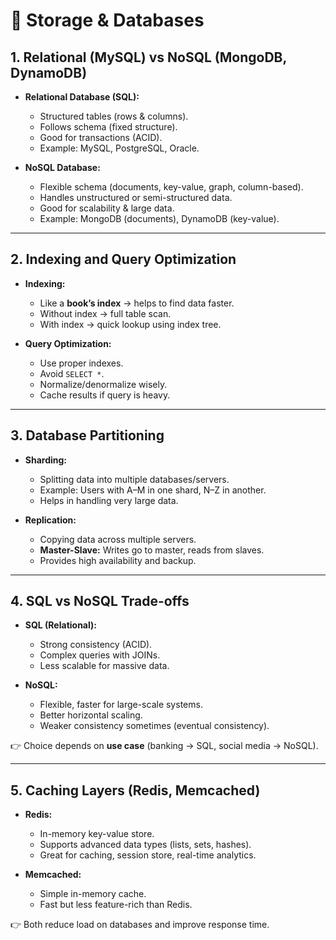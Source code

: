 # 📘 Storage & Databases

## 1. Relational (MySQL) vs NoSQL (MongoDB, DynamoDB)

- **Relational Database (SQL):**
  - Structured tables (rows & columns).
  - Follows schema (fixed structure).
  - Good for transactions (ACID).
  - Example: MySQL, PostgreSQL, Oracle.

- **NoSQL Database:**
  - Flexible schema (documents, key-value, graph, column-based).
  - Handles unstructured or semi-structured data.
  - Good for scalability & large data.
  - Example: MongoDB (documents), DynamoDB (key-value).

---

## 2. Indexing and Query Optimization

- **Indexing:**
  - Like a **book’s index** → helps to find data faster.
  - Without index → full table scan.
  - With index → quick lookup using index tree.

- **Query Optimization:**
  - Use proper indexes.
  - Avoid `SELECT *`.
  - Normalize/denormalize wisely.
  - Cache results if query is heavy.

---

## 3. Database Partitioning

- **Sharding:**
  - Splitting data into multiple databases/servers.
  - Example: Users with A–M in one shard, N–Z in another.
  - Helps in handling very large data.

- **Replication:**
  - Copying data across multiple servers.
  - **Master-Slave:** Writes go to master, reads from slaves.
  - Provides high availability and backup.

---

## 4. SQL vs NoSQL Trade-offs

- **SQL (Relational):**
  - Strong consistency (ACID).
  - Complex queries with JOINs.
  - Less scalable for massive data.

- **NoSQL:**
  - Flexible, faster for large-scale systems.
  - Better horizontal scaling.
  - Weaker consistency sometimes (eventual consistency).

👉 Choice depends on **use case** (banking → SQL, social media → NoSQL).

---

## 5. Caching Layers (Redis, Memcached)

- **Redis:**
  - In-memory key-value store.
  - Supports advanced data types (lists, sets, hashes).
  - Great for caching, session store, real-time analytics.

- **Memcached:**
  - Simple in-memory cache.
  - Fast but less feature-rich than Redis.

👉 Both reduce load on databases and improve response time.
